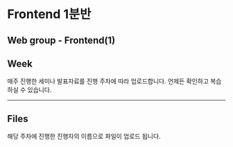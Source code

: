 # Frontend 1분반
Web group - Frontend(1)
---

## Week
매주 진행한 세미나 발표자료를 진행 주차에 따라 업로드합니다.
언제든 확인하고 복습하실 수 있습니다.

---

## Files
해당 주차에 진행한 진행자의 이름으로 파일이 업로드 됩니다.
